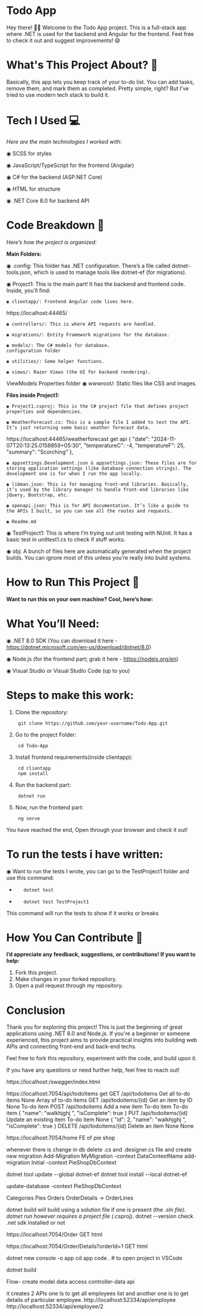 # Todo App

Hey there! 🙋‍♂️ Welcome to the Todo App project. This is a full-stack app where .NET is used for the backend and Angular for the frontend. Feel free to check it out and suggest improvements! 😄

# What's This Project About? 🤔

Basically, this app lets you keep track of your to-do list. You can add tasks, remove them, and mark them as completed. Pretty simple, right? But I’ve tried to use modern tech stack to build it.


# Tech I Used 💻
*Here are the main technologies I worked with:*

◉ SCSS for styles

◉ JavaScript/TypeScript for the frontend (Angular)

◉ C# for the backend (ASP.NET Core)

◉ HTML for structure

◉ .NET Core 8.0 for backend API


# Code Breakdown 📂

*Here’s how the project is organized:*

**Main Folders:** 

◉ .config: This folder has .NET configuration. There’s a file called dotnet-tools.json, which is used to manage tools like dotnet-ef (for migrations).

◉ Project1: This is the main part! It has the backend and frontend code. Inside, you’ll find:

    ◉ clientapp/: Frontend Angular code lives here.
https://localhost:44465/

    ◉ controllers/: This is where API requests are handled.

    ◉ migrations/: Entity Framework migrations for the database.

    ◉ models/: The C# models for database. 
    configuration folder

    ◉ utilities/: Some helper functions.

    ◉ views/: Razor Views (the UI for backend rendering).
ViewModels
Properties folder
    ◉ wwwroot/: Static files like CSS and images.

**Files inside Project1:**

    ◉ Project1.csproj: This is the C# project file that defines project properties and dependencies.

    ◉ WeatherForecast.cs: This is a sample file I added to test the API. It’s just returning some basic weather forecast data.
https://localhost:44465/weatherforecast  get api
 {
        "date": "2024-11-07T20:13:25.0158859+05:30",
        "temperatureC": -4,
        "temperatureF": 25,
        "summary": "Scorching"
    },

    ◉ appsettings.Development.json & appsettings.json: These files are for storing application settings (like database connection strings). The development one is for when I run the app locally.

    ◉ libman.json: This is for managing front-end libraries. Basically, it’s used by the library manager to handle front-end libraries like jQuery, Bootstrap, etc.

    ◉ openapi.json: This is for API documentation. It’s like a guide to the APIs I built, so you can see all the routes and requests.

    ◉ Readme.md


◉ TestProject1: This is where I’m trying out unit testing with NUnit. It has a basic test in unittest1.cs to check if stuff works.

◉ obj: A bunch of files here are automatically generated when the project builds. You can ignore most of this unless you’re really into build systems.

# How to Run This Project 🚀

**Want to run this on your own machine? Cool, here’s how:**

# What You’ll Need:

◉ .NET 8.0 SDK (You can download it here - https://dotnet.microsoft.com/en-us/download/dotnet/8.0)

◉ Node.js (for the frontend part; grab it here - https://nodejs.org/en)

◉ Visual Studio or Visual Studio Code (up to you)

# Steps to make this work:

1. Clone the repository: 

        git clone https://github.com/your-username/Todo-App.git

2. Go to the project Folder:

        cd Todo-App

3. Install frontend requirements(inside clientapp):

        cd clientapp
        npm install

4. Run the backend part:

        dotnet run

5. Now, run the frontend part:

        ng serve

You have reached the end, Open through your browser and check it out!


# To run the tests i have written:

◉ Want to run the tests I wrote, you can go to the TestProject1 folder and use this command:

-        dotnet test
-        dotnet test TestProject1

This command will run the tests to show if it works or breaks

# How You Can Contribute 🙏

**I’d appreciate any feedback, suggestions, or contributions! If you want to help:**

1. Fork this project.
2. Make changes in your forked repository.
3. Open a pull request through my repository.


# Conclusion

Thank you for exploring this project! This is just the beginning of great applications using .NET 8.0 and Node.js. If you're a beginner or someone experienced, this project aims to provide practical insights into building web APIs and connecting front-end and back-end techs.

Feel free to fork this repository, experiment with the code, and build upon it.

If you have any questions or need further help, feel free to reach out!

  



https://localhost:<port>/swagger/index.html

https://localhost:7054/api/todoItems get
GET /api/todoitems	Get all to-do items	None	Array of to-do items
GET /api/todoitems/{id}	Get an item by ID	None	To-do item
POST /api/todoitems	Add a new item	To-do item	To-do item
{
  "name": "walkhjghj ",
  "isComplete": true
}
PUT /api/todoitems/{id}	Update an existing item  	To-do item	None
{
    "id": 2,
  "name": "walkhjghj ",
  "isComplete": true
}
DELETE /api/todoitems/{id}    	Delete an item    	None	None

https://localhost:7054/home FE of pie shop

whenever there is change in db delete .cs and .designer.cs file and create new migration
Add-Migration MyMigration -context DataContextName
add-migration Initial -context PieShopDbContext 

 dotnet tool update --global dotnet-ef
 dotnet tool install --local dotnet-ef 

update-database -context PieShopDbContext 

  Categories
Pies
Orders
OrderDetails -> OrderLines

dotnet build will build using a solution file if one is present (the *.sln file).
dotnet run however requires a project file (*.csproj).
dotnet --version check .net sdk installed or not

https://localhost:7054/Order  GET html


https://localhost:7054/Order/Details?orderId=1 GET html



dotnet new console -o app
cd app
code . # to open project in VSCode

dotnet build

Flow-
create model
data access
controller-data
api

it creates 2 APIs one Is to get all employees list and another one is to get details of particular employee.
http://localhost:52334/api/employee
http://localhost:52334/api/employee/2
